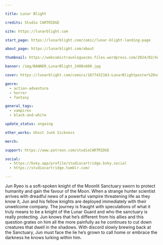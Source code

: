 ```yaml
---

title: Lunar Blight

credits: Studio CARTRIDGE

site: https://lunarblight.com

start_page: https://lunarblight.com/comic/lunar-blight-landing-page

about_page: https://lunarblight.com/about

thumbnail: https://webcomictraveloguecms.files.wordpress.com/2024/02/hubbox_lunarblight.png

banner: /img/BANNER_LunarBlight_2400x600.jpg

cover: https://lunarblight.com/comics/1677432163-LunarBlightposter%20smol.jpg

genre: 
  - action-adventure
  - horror
  - fantasy

general_tags: 
  - vampires
  - black-and-white

update_status: ongoing

other_works: Ghost Junk Sickness

merch: 

support: https://www.patreon.com/studioCARTRIDGE

social: 
  - https://bsky.app/profile/studiocartridge.bsky.social
  - https://studiocartridge.tumblr.com/

---
```


Jun Ryeo is a soft-spoken knight of the Moonlit Sanctuary sworn to protect humanity and gain the favour of the Moon. When a strange hunter scientist arrives with dreadful news of a powerful vampire threatening life as they know it, Jun and his fellow knights are deployed immediately with their unwelcome company. The journey is fraught with speculations of what it truly means to be a knight of the Lunar Guard and who the sanctuary is really protecting. Jun knows that he’s different from his allies and this question grates on him all the more painfully as he continues to cut down creatures that dwell in the shadows. With discord slowly brewing back at the Sanctuary, Jun must face the lie he’s grown to call home or embrace the darkness he knows lurking within him.

